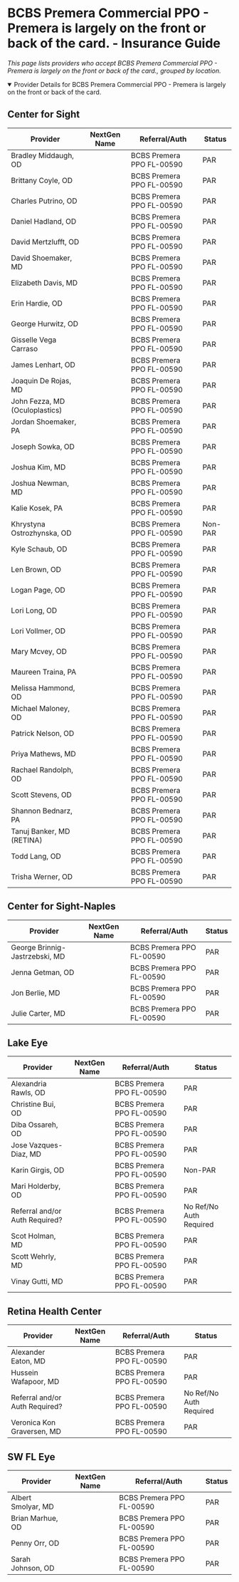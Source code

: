 # BCBS Premera Commercial PPO - Premera is largely on the front or back of the card. - Insurance Guide

*This page lists providers who accept BCBS Premera Commercial PPO - Premera is largely on the front or back of the card., grouped by location.*

<details open><summary>Provider Details for BCBS Premera Commercial PPO - Premera is largely on the front or back of the card.</summary>

## Center for Sight

| Provider | NextGen Name | Referral/Auth | Status |
|----------|-------------|--------------|--------|
| Bradley Middaugh, OD |  | BCBS Premera PPO FL-00590 | PAR |
| Brittany Coyle, OD |  | BCBS Premera PPO FL-00590 | PAR |
| Charles Putrino, OD |  | BCBS Premera PPO FL-00590 | PAR |
| Daniel Hadland, OD |  | BCBS Premera PPO FL-00590 | PAR |
| David Mertzlufft, OD |  | BCBS Premera PPO FL-00590 | PAR |
| David Shoemaker, MD |  | BCBS Premera PPO FL-00590 | PAR |
| Elizabeth Davis, MD |  | BCBS Premera PPO FL-00590 | PAR |
| Erin Hardie, OD |  | BCBS Premera PPO FL-00590 | PAR |
| George Hurwitz, OD |  | BCBS Premera PPO FL-00590 | PAR |
| Gisselle Vega Carraso |  | BCBS Premera PPO FL-00590 | PAR |
| James Lenhart, OD |  | BCBS Premera PPO FL-00590 | PAR |
| Joaquin De Rojas, MD |  | BCBS Premera PPO FL-00590 | PAR |
| John Fezza, MD (Oculoplastics) |  | BCBS Premera PPO FL-00590 | PAR |
| Jordan Shoemaker, PA |  | BCBS Premera PPO FL-00590 | PAR |
| Joseph Sowka, OD |  | BCBS Premera PPO FL-00590 | PAR |
| Joshua Kim, MD |  | BCBS Premera PPO FL-00590 | PAR |
| Joshua Newman, MD |  | BCBS Premera PPO FL-00590 | PAR |
| Kalie Kosek, PA |  | BCBS Premera PPO FL-00590 | PAR |
| Khrystyna Ostrozhynska, OD |  | BCBS Premera PPO FL-00590 | Non-PAR |
| Kyle Schaub, OD |  | BCBS Premera PPO FL-00590 | PAR |
| Len Brown, OD |  | BCBS Premera PPO FL-00590 | PAR |
| Logan Page, OD |  | BCBS Premera PPO FL-00590 | PAR |
| Lori Long, OD |  | BCBS Premera PPO FL-00590 | PAR |
| Lori Vollmer, OD |  | BCBS Premera PPO FL-00590 | PAR |
| Mary Mcvey, OD |  | BCBS Premera PPO FL-00590 | PAR |
| Maureen Traina, PA |  | BCBS Premera PPO FL-00590 | PAR |
| Melissa Hammond, OD |  | BCBS Premera PPO FL-00590 | PAR |
| Michael Maloney, OD |  | BCBS Premera PPO FL-00590 | PAR |
| Patrick Nelson, OD |  | BCBS Premera PPO FL-00590 | PAR |
| Priya Mathews, MD |  | BCBS Premera PPO FL-00590 | PAR |
| Rachael Randolph, OD |  | BCBS Premera PPO FL-00590 | PAR |
| Scott Stevens, OD |  | BCBS Premera PPO FL-00590 | PAR |
| Shannon Bednarz, PA |  | BCBS Premera PPO FL-00590 | PAR |
| Tanuj Banker, MD (RETINA) |  | BCBS Premera PPO FL-00590 | PAR |
| Todd Lang, OD |  | BCBS Premera PPO FL-00590 | PAR |
| Trisha Werner, OD |  | BCBS Premera PPO FL-00590 | PAR |

## Center for Sight-Naples

| Provider | NextGen Name | Referral/Auth | Status |
|----------|-------------|--------------|--------|
| George Brinnig-Jastrzebski, MD |  | BCBS Premera PPO FL-00590 | PAR |
| Jenna Getman, OD |  | BCBS Premera PPO FL-00590 | PAR |
| Jon Berlie, MD |  | BCBS Premera PPO FL-00590 | PAR |
| Julie Carter, MD |  | BCBS Premera PPO FL-00590 | PAR |

## Lake Eye 

| Provider | NextGen Name | Referral/Auth | Status |
|----------|-------------|--------------|--------|
| Alexandria Rawls, OD |  | BCBS Premera PPO FL-00590 | PAR |
| Christine Bui, OD |  | BCBS Premera PPO FL-00590 | PAR |
| Diba Ossareh, OD |  | BCBS Premera PPO FL-00590 | PAR |
| Jose Vazques-Diaz, MD |  | BCBS Premera PPO FL-00590 | PAR |
| Karin Girgis, OD |  | BCBS Premera PPO FL-00590 | Non-PAR |
| Mari Holderby, OD |  | BCBS Premera PPO FL-00590 | PAR |
| Referral and/or Auth Required? |  | BCBS Premera PPO FL-00590 | No Ref/No Auth Required |
| Scot Holman, MD |  | BCBS Premera PPO FL-00590 | PAR |
| Scott Wehrly, MD |  | BCBS Premera PPO FL-00590 | PAR |
| Vinay Gutti, MD |  | BCBS Premera PPO FL-00590 | PAR |

## Retina Health Center

| Provider | NextGen Name | Referral/Auth | Status |
|----------|-------------|--------------|--------|
| Alexander Eaton, MD |  | BCBS Premera PPO FL-00590 | PAR |
| Hussein Wafapoor, MD |  | BCBS Premera PPO FL-00590 | PAR |
| Referral and/or Auth Required? |  | BCBS Premera PPO FL-00590 | No Ref/No Auth Required |
| Veronica Kon Graversen, MD |  | BCBS Premera PPO FL-00590 | PAR |

## SW FL Eye

| Provider | NextGen Name | Referral/Auth | Status |
|----------|-------------|--------------|--------|
| Albert Smolyar, MD |  | BCBS Premera PPO FL-00590 | PAR |
| Brian Marhue, OD |  | BCBS Premera PPO FL-00590 | PAR |
| Penny Orr, OD |  | BCBS Premera PPO FL-00590 | PAR |
| Sarah Johnson, OD |  | BCBS Premera PPO FL-00590 | PAR |

</details>

